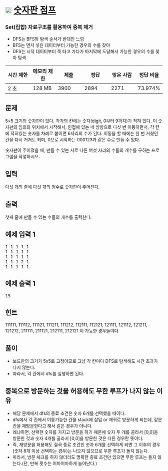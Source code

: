 # <img src="https://d2gd6pc034wcta.cloudfront.net/tier/9.svg" class="solvedac-tier" width=20> [숫자판 점프](https://www.acmicpc.net/problem/2210)

### Set(집합) 자료구조를 활용하여 중복 제거

- DFS는 BFS와 탐색 순서가 반대인 느낌
- BFS는 먼저 넣은 데이터부터 가능한 경우의 수를 찾아 
- DFS는 시작 데이터부터 쭉 타고 가다가 마지막에 도달해서 가능한 경우의 수를 찾아 탐색

<div class="col-md-12">
			<div class="table-responsive">
				<table class="table" id="problem-info">
				<thead>
				<tr>
									<th style="width:16%;">시간 제한</th>
					<th style="width:16%;">메모리 제한</th>
					<th style="width:17%;">제출</th>
					<th style="width:17%;">정답</th>
					<th style="width:17%;">맞은 사람</th>
					<th style="width:17%;">정답 비율</th>
								</tr>
				</thead>
				<tbody>
				<tr>
				<td>2 초 </td>
				<td>128 MB</td>
									<td>3900</td>
					<td>2894</td>
					<td>2271</td>
					<td>73.974%</td>
								</tr>
				</tbody>
				</table>
			</div>
</div>

## 문제
5×5 크기의 숫자판이 있다. 각각의 칸에는 숫자(digit, 0부터 9까지)가 적혀 있다. 이 숫자판의 임의의 위치에서 시작해서, 인접해 있는 네 방향으로 다섯 번 이동하면서, 각 칸에 적혀있는 숫자를 차례로 붙이면 6자리의 수가 된다. 이동을 할 때에는 한 번 거쳤던 칸을 다시 거쳐도 되며, 0으로 시작하는 000123과 같은 수로 만들 수 있다.

숫자판이 주어졌을 때, 만들 수 있는 서로 다른 여섯 자리의 수들의 개수를 구하는 프로그램을 작성하시오.

## 입력
다섯 개의 줄에 다섯 개의 정수로 숫자판이 주어진다.

## 출력
첫째 줄에 만들 수 있는 수들의 개수를 출력한다.

<div class="col-md-12">
				<div class="row">
					<div class="col-md-6">
						<section id="sampleinput1">
						<div class="headline">
						<h2>예제 입력 1
						</h2>
						</div>
						<pre class="sampledata" id="sample-input-1">1 1 1 1 1
1 1 1 1 1
1 1 1 1 1
1 1 1 2 1
1 1 1 1 1
</pre>
						</section>
					</div>
					<div class="col-md-6">
						<section id="sampleoutput1">
						<div class="headline">
						<h2>예제 출력 1
						</h2>
						</div>
						<pre class="sampledata" id="sample-output-1">15</pre>
						</section>
					</div>
									</div>
</div>

<div class="col-md-12">
				<section id="hint" class="problem-section">
				<div class="headline">
				<h2>힌트</h2>
				</div>
				<div id="problem_hint" class="problem-text">
				<p>111111, 111112, 111121, 111211, 111212, 112111, 112121, 121111, 121112, 121211, 121212, 211111, 211121, 212111, 212121 이 가능한 경우들이다.</p>
				</div>
				</section>
</div>

## 풀이
 - 보드판의 크기가 5x5로 고정이므로 그냥 각 칸마다 DFS로 탐색해도 시간 초과가 나지 않는다.
 - 따라서, 각 칸에서 dfs를 실행하면 된다.
 
## 중복으로 방문하는 것을 허용해도 무한 루프가 나지 않는 이유
 - 해당 문제에서 dfs의 종료 조건은 숫자 6개를 선택했을 때이다.
 - dfs에서 각 칸에서 이동가능한 칸을 stack에 삽입 or 재귀로 방문하게 되는데, 같은 칸을 재방문한다고 해서 같은 경우가 아니다.
 - 왜냐하면, 선택한 숫자를 가지고 방문을 하기 때문에 숫자 두 개를 골라서 [0,0]을 방문한 것과 숫자 4개를 골라서 [0,0]을 방문한 것은 다른 경우란 뜻이다.
 - 즉, 재방문을 허용해도 결국 종료 조건인 숫자 6개를 선택하게 되면 그 이후의 경우(숫자 8개 이상 선택하는 경우)는 나오지 않으므로 무한 루프가 돌지 않는다.
 - 따라서, 방문 체크를 하지 않더라도 명확한 종료 조건만 있으면 무한 루프는 돌지 않는다.(단, 반복 횟수는 어마어마하게 늘어난다.)
